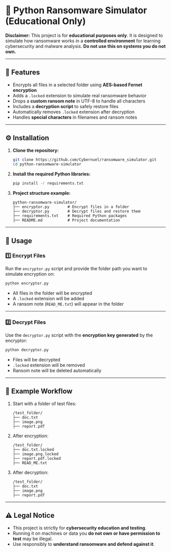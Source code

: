 
# 🔐 Python Ransomware Simulator (Educational Only)

**Disclaimer:** This project is for **educational purposes only**. It is designed to simulate how ransomware works in a **controlled environment** for learning cybersecurity and malware analysis. **Do not use this on systems you do not own.**

---

## 📌 Features

* Encrypts all files in a selected folder using **AES-based Fernet encryption**
* Adds a `.locked` extension to simulate real ransomware behavior
* Drops a **custom ransom note** in UTF-8 to handle all characters
* Includes a **decryption script** to safely restore files
* Automatically removes `.locked` extension after decryption
* Handles **special characters** in filenames and ransom notes

---

## ⚙️ Installation

1. **Clone the repository:**

   ```bash
   git clone https://github.com/Cybernuel/ransomware_simulator.git
   cd python-ransomware-simulator
   ```

2. **Install the required Python libraries:**

   ```bash
   pip install -r requirements.txt
   ```

3. **Project structure example:**

   ```
   python-ransomware-simulator/
   ├── encryptor.py        # Encrypt files in a folder
   ├── decryptor.py        # Decrypt files and restore them
   ├── requirements.txt    # Required Python packages
   ├── README.md           # Project documentation
   ```

---

## 🚀 Usage

### 1️⃣ **Encrypt Files**

Run the `encryptor.py` script and provide the folder path you want to simulate encryption on:

```bash
python encryptor.py
```

* All files in the folder will be encrypted
* A `.locked` extension will be added
* A ransom note (`READ_ME.txt`) will appear in the folder

---

### 2️⃣ **Decrypt Files**

Use the `decryptor.py` script with the **encryption key generated** by the encryptor:

```bash
python decryptor.py
```

* Files will be decrypted
* `.locked` extension will be removed
* Ransom note will be deleted automatically

---

## 📂 Example Workflow

1. Start with a folder of test files:

   ```
   /test_folder/
   ├── doc.txt
   ├── image.png
   ├── report.pdf
   ```

2. After encryption:

   ```
   /test_folder/
   ├── doc.txt.locked
   ├── image.png.locked
   ├── report.pdf.locked
   ├── READ_ME.txt
   ```

3. After decryption:

   ```
   /test_folder/
   ├── doc.txt
   ├── image.png
   ├── report.pdf
   ```

---

## ⚠️ Legal Notice

* This project is strictly for **cybersecurity education and testing**.
* Running it on machines or data you **do not own or have permission to test** may be illegal.
* Use responsibly to **understand ransomware and defend against it**.

